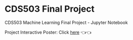 # CDS503 Final Project

CDS503 Machine Learning Final Project - Jupyter Notebook

Project Interactive Poster: Click [here](https://spark.adobe.com/page/UOZfgQjuensyt/) 👈👈
